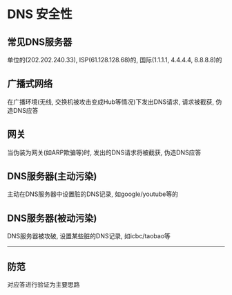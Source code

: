 # DNS 安全性

## 常见DNS服务器

单位的(202.202.240.33), ISP(61.128.128.68)的, 国际(1.1.1.1, 4.4.4.4, 8.8.8.8)的

## 广播式网络

在广播环境(无线, 交换机被攻击变成Hub等情况)下发出DNS请求, 请求被截获, 伪造DNS应答

## 网关

当伪装为网关(如ARP欺骗等)时, 发出的DNS请求将被截获, 伪造DNS应答

## DNS服务器(主动污染)

主动在DNS服务器中设置脏的DNS记录, 如google/youtube等的

## DNS服务器(被动污染)

DNS服务器被攻破, 设置某些脏的DNS记录, 如icbc/taobao等

---

## 防范

对应答进行验证为主要思路
